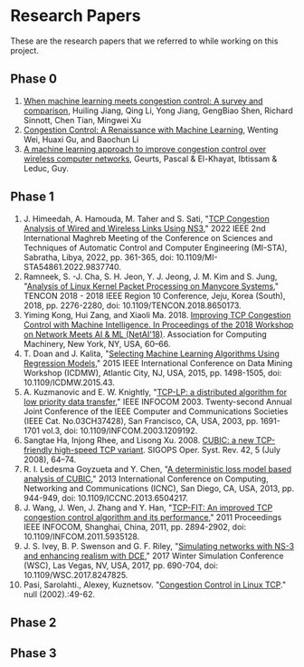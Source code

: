 # Research Papers

These are the research papers that we referred to while working on this project.


## Phase 0

1. [When machine learning meets congestion control: A survey and comparison](https://arxiv.org/pdf/2010.11397.pdf), Huiling Jiang, Qing Li, Yong Jiang, GengBiao Shen, Richard Sinnott, Chen Tian, Mingwei Xu
1. [Congestion Control: A Renaissance with Machine Learning](https://ieeexplore.ieee.org/stamp/stamp.jsp?tp=&arnumber=9351834), Wenting Wei, Huaxi Gu, and Baochun Li
1. [A machine learning approach to improve congestion control over wireless computer networks](https://ieeexplore.ieee.org/stamp/stamp.jsp?tp=&arnumber=1410316), Geurts, Pascal & El-Khayat, Ibtissam & Leduc, Guy.

## Phase 1
1. J. Himeedah, A. Hamouda, M. Taher and S. Sati, "[TCP Congestion Analysis of Wired and Wireless Links Using NS3](https://ieeexplore.ieee.org/stamp/stamp.jsp?tp=&arnumber=9837740)," 2022 IEEE 2nd International Maghreb Meeting of the Conference on Sciences and Techniques of Automatic Control and Computer Engineering (MI-STA), Sabratha, Libya, 2022, pp. 361-365, doi: 10.1109/MI-STA54861.2022.9837740.
1. Ramneek, S. -J. Cha, S. H. Jeon, Y. J. Jeong, J. M. Kim and S. Jung, "[Analysis of Linux Kernel Packet Processing on Manycore Systems]()," TENCON 2018 - 2018 IEEE Region 10 Conference, Jeju, Korea (South), 2018, pp. 2276-2280, doi: 10.1109/TENCON.2018.8650173.
1. Yiming Kong, Hui Zang, and Xiaoli Ma. 2018. [Improving TCP Congestion Control with Machine Intelligence. In Proceedings of the 2018 Workshop on Network Meets AI & ML (NetAI'18)](). Association for Computing Machinery, New York, NY, USA, 60–66.
1. T. Doan and J. Kalita, "[Selecting Machine Learning Algorithms Using Regression Models]()," 2015 IEEE International Conference on Data Mining Workshop (ICDMW), Atlantic City, NJ, USA, 2015, pp. 1498-1505, doi: 10.1109/ICDMW.2015.43.
1. A. Kuzmanovic and E. W. Knightly, "[TCP-LP: a distributed algorithm for low priority data transfer]()," IEEE INFOCOM 2003. Twenty-second Annual Joint Conference of the IEEE Computer and Communications Societies (IEEE Cat. No.03CH37428), San Francisco, CA, USA, 2003, pp. 1691-1701 vol.3, doi: 10.1109/INFCOM.2003.1209192.
1. Sangtae Ha, Injong Rhee, and Lisong Xu. 2008. [CUBIC: a new TCP-friendly high-speed TCP variant](). SIGOPS Oper. Syst. Rev. 42, 5 (July 2008), 64–74.
1. R. I. Ledesma Goyzueta and Y. Chen, "[A deterministic loss model based analysis of CUBIC]()," 2013 International Conference on Computing, Networking and Communications (ICNC), San Diego, CA, USA, 2013, pp. 944-949, doi: 10.1109/ICCNC.2013.6504217.
1. J. Wang, J. Wen, J. Zhang and Y. Han, "[TCP-FIT: An improved TCP congestion control algorithm and its performance]()," 2011 Proceedings IEEE INFOCOM, Shanghai, China, 2011, pp. 2894-2902, doi: 10.1109/INFCOM.2011.5935128.
1. J. S. Ivey, B. P. Swenson and G. F. Riley, "[Simulating networks with NS-3 and enhancing realism with DCE]()," 2017 Winter Simulation Conference (WSC), Las Vegas, NV, USA, 2017, pp. 690-704, doi: 10.1109/WSC.2017.8247825.
1. Pasi, Sarolahti., Alexey, Kuznetsov. "[Congestion Control in Linux TCP]()."  null (2002).:49-62.

## Phase 2

## Phase 3


